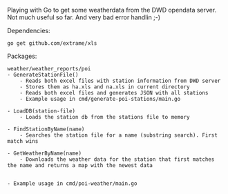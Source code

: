 Playing with Go to get some weatherdata from the DWD opendata server. Not much useful so far. And very bad error handlin ;-)


Dependencies:
```
go get github.com/extrame/xls
```

Packages:
```
weather/weather_reports/poi
- GenerateStationFile()
    - Reads both excel files with station information from DWD server
    - Stores them as ha.xls and na.xls in current directory
    - Reads both excel files and generates JSON with all stations
    - Example usage in cmd/generate-poi-stations/main.go

- LoadDB(station-file)
    - Loads the station db from the stations file to memory

- FindStationByName(name)
    - Searches the station file for a name (substring search). First match wins

- GetWeatherByName(name)
    - Downloads the weather data for the station that first matches the name and returns a map with the newest data


- Example usage in cmd/poi-weather/main.go


```
